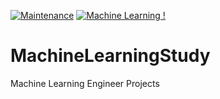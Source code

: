 [![Maintenance](https://img.shields.io/badge/Maintained%3F-yes-green.svg)](https://GitHub.com/Naereen/StrapDown.js/graphs/commit-activity)
[![Machine Learning !](https://img.shields.io/badge/Ask%20me-anything-1abc9c.svg)](https://GitHub.com/Naereen/ama)
# MachineLearningStudy
Machine Learning Engineer Projects
